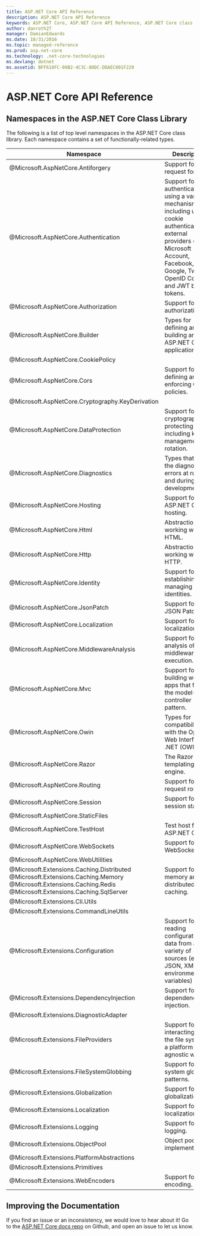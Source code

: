 ```yaml
---
title: ASP.NET Core API Reference 
description: ASP.NET Core API Reference 
keywords: ASP.NET Core, ASP.NET Core API Reference, ASP.NET Core class library
author: danroth27
manager: DamianEdwards
ms.date: 10/31/2016
ms.topic: managed-reference
ms.prod: asp.net-core
ms.technology: .net-core-technologies
ms.devlang: dotnet
ms.assetid: BFF618FC-09B2-4C3C-80DC-DDAEC001F220
---
```


# ASP.NET Core API Reference

## Namespaces in the ASP.NET Core Class Library ##

The following is a list of top level namespaces in the ASP.NET Core class library. Each namespace contains a set of functionally-related types.

<table class="table table-bordered table-striped table-condensed">
<thead>
   <tr>
      <th>Namespace</th>
      <th>Description</th>
   </tr>
</thead>
<tr>
   <td>@Microsoft.AspNetCore.Antiforgery </td>
   <td>Support for anti-request forgery.</td>
</tr>
<tr>
   <td>@Microsoft.AspNetCore.Authentication </td>
   <td>Support for authentication using a variety of mechanisms including using cookie authentication, external providers (ex. Microsoft Account, Facebook, Google, Twitter), OpenID Connect, and JWT bearer tokens.</td>
</tr>
<tr>
   <td>@Microsoft.AspNetCore.Authorization </td>
   <td>Support for authorization.</td>
</tr>
<tr>
   <td>@Microsoft.AspNetCore.Builder </td>
   <td>Types for defining and building an ASP.NET Core application.</td>
</tr>
<tr>
   <td>@Microsoft.AspNetCore.CookiePolicy </td>
   <td></td>
</tr>
<tr>
   <td>@Microsoft.AspNetCore.Cors </td>
   <td>Support for defining and enforcing CORS policies. </td>
</tr>
<tr>
   <td>@Microsoft.AspNetCore.Cryptography.KeyDerivation </td>
   <td></td>
</tr>
<tr>
   <td>@Microsoft.AspNetCore.DataProtection </td>
   <td>Support for cryptographically protecting data including key management and rotation. </td>
</tr>
<tr>
   <td>@Microsoft.AspNetCore.Diagnostics </td>
   <td>Types that aid in the diagnosis of errors at runtime and during development.</td>
</tr>
<tr>
   <td>@Microsoft.AspNetCore.Hosting </td>
   <td>Support for ASP.NET Core hosting.</td>
</tr>
<tr>
   <td>@Microsoft.AspNetCore.Html </td>
   <td>Abstractions for working with HTML.</td>
</tr>
<tr>
   <td>@Microsoft.AspNetCore.Http </td>
   <td>Abstractions for working with HTTP.</td>
</tr>
<tr>
   <td>@Microsoft.AspNetCore.Identity </td>
   <td>Support for establishing and managing user identities.</td>
</tr>
<tr>
   <td>@Microsoft.AspNetCore.JsonPatch </td>
   <td>Support for JSON Patch.</td>
</tr>
<tr>
   <td>@Microsoft.AspNetCore.Localization </td>
   <td>Support for localization.</td>
</tr>
<tr>
   <td>@Microsoft.AspNetCore.MiddlewareAnalysis </td>
   <td>Support for analysis of middleware execution.</td>
</tr>
<tr>
   <td>@Microsoft.AspNetCore.Mvc </td>
   <td>Support for building web apps that follow the model-view-controller pattern.</td>
</tr>
<tr>
   <td>@Microsoft.AspNetCore.Owin </td>
   <td>Types for compatibility with the Open Web Interface for .NET (OWIN).</td>
</tr>
<tr>
   <td>@Microsoft.AspNetCore.Razor </td>
   <td>The Razor templating engine.</td>
</tr>
<tr>
   <td>@Microsoft.AspNetCore.Routing </td>
   <td>Support for request routing.</td>
</tr>
<tr>
   <td>@Microsoft.AspNetCore.Session </td>
   <td>Support for session state.</td>
</tr>
<tr>
   <td>@Microsoft.AspNetCore.StaticFiles </td>
   <td></td>
</tr>
<tr>
   <td>@Microsoft.AspNetCore.TestHost </td>
   <td>Test host for ASP.NET Core.</td>
</tr>
<tr>
   <td>@Microsoft.AspNetCore.WebSockets </td>
   <td>Support for WebSockets</td>
</tr>
<tr>
   <td>@Microsoft.AspNetCore.WebUtilities </td>
   <td></td>
</tr>
<tr>
   <td>@Microsoft.Extensions.Caching.Distributed <br/>
      @Microsoft.Extensions.Caching.Memory <br/>
      @Microsoft.Extensions.Caching.Redis <br/>
      @Microsoft.Extensions.Caching.SqlServer <br/>
   </td>
   <td>Support for in-memory and distributed caching.</td>
</tr>
<tr>
   <td>@Microsoft.Extensions.Cli.Utils </td>
   <td></td>
</tr>
<tr>
   <td>@Microsoft.Extensions.CommandLineUtils </td>
   <td></td>
</tr>
<tr>
   <td>@Microsoft.Extensions.Configuration </td>
   <td>Support for reading configuration data from a variety of sources (ex JSON, XML, environment variables)</td>
</tr>
<tr>
   <td>@Microsoft.Extensions.DependencyInjection </td>
   <td>Support for dependency injection.</td>
</tr>
<tr>
   <td>@Microsoft.Extensions.DiagnosticAdapter </td>
   <td></td>
</tr>
<tr>
   <td>@Microsoft.Extensions.FileProviders </td>
   <td>Support for interacting with the file system in a platform agnostic way.</td>
</tr>
<tr>
   <td>@Microsoft.Extensions.FileSystemGlobbing </td>
   <td>Support for file system globbing patterns.</td>
</tr>
<tr>
   <td>@Microsoft.Extensions.Globalization </td>
   <td>Support for globalization.</td>
</tr>
<tr>
   <td>@Microsoft.Extensions.Localization </td>
   <td>Support for localization.</td>
</tr>
<tr>
   <td>@Microsoft.Extensions.Logging </td>
   <td>Support for logging.</td>
</tr>
<tr>
   <td>@Microsoft.Extensions.ObjectPool </td>
   <td>Object pool implementation.</td>
</tr>
<tr>
   <td>@Microsoft.Extensions.PlatformAbstractions </td>
   <td></td>
</tr>
<tr>
   <td>@Microsoft.Extensions.Primitives </td>
   <td></td>
</tr>
<tr>
   <td>@Microsoft.Extensions.WebEncoders </td>
   <td>Support for web encoding.</td>
</tr>
</table> 

## Improving the Documentation ##

If you find an issue or an inconsistency, we would love to hear about it! Go to the [ASP.NET Core docs repo](https://github.com/aspnet/Docs/) on Github, and open an issue to let us know.
